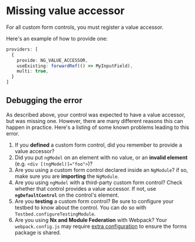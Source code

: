 # Missing value accessor

For all custom form controls, you must register a value accessor.

Here's an example of how to provide one:

```typescript
providers: [
  {
    provide: NG_VALUE_ACCESSOR,
    useExisting: forwardRef(() => MyInputField),
    multi: true,
  }
]
```

## Debugging the error

As described above, your control was expected to have a value accessor, but was missing one. However, there are many different reasons this can happen in practice. Here's a listing of some known problems leading to this error.

1. If you **defined** a custom form control, did you remember to provide a value accessor?
1. Did you put `ngModel` on an element with no value, or an **invalid element** (e.g. `<div [(ngModel)]="foo">`)?
1. Are you using a custom form control declared inside an `NgModule`? if so, make sure you are **importing** the `NgModule`.
1. Are you using `ngModel` with a third-party custom form control? Check whether that control provides a value accessor. If not, use **`ngDefaultControl`** on the control's element.
1. Are you **testing** a custom form control? Be sure to configure your testbed to know about the control. You can do so with `Testbed.configureTestingModule`.
1. Are you using **Nx and Module Federation** with Webpack? Your `webpack.config.js` may require [extra configuration](https://github.com/angular/angular/issues/43821#issuecomment-1054845431) to ensure the forms package is shared.

